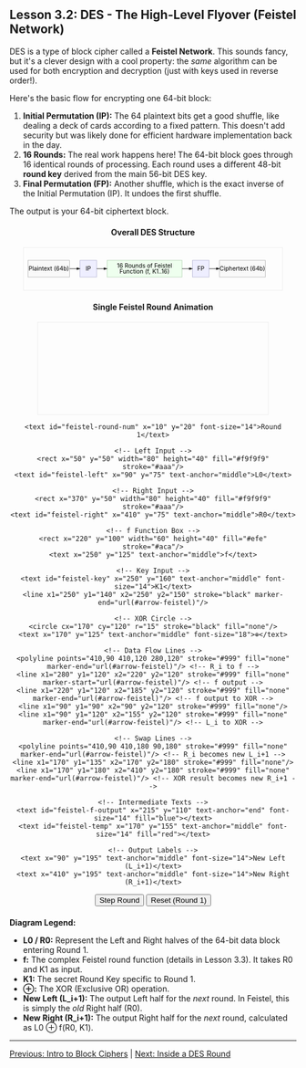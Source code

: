 ## Lesson 3.2: DES - The High-Level Flyover (Feistel Network)

DES is a type of block cipher called a **Feistel Network**. This sounds fancy, but it's a clever design with a cool property: the *same* algorithm can be used for both encryption and decryption (just with keys used in reverse order!).

Here's the basic flow for encrypting one 64-bit block:

1.  **Initial Permutation (IP):** The 64 plaintext bits get a good shuffle, like dealing a deck of cards according to a fixed pattern. This doesn't add security but was likely done for efficient hardware implementation back in the day.
2.  **16 Rounds:** The real work happens here! The 64-bit block goes through 16 identical rounds of processing. Each round uses a different 48-bit **round key** derived from the main 56-bit DES key.
3.  **Final Permutation (FP):** Another shuffle, which is the exact inverse of the Initial Permutation (IP). It undoes the first shuffle.

The output is your 64-bit ciphertext block.

<div style="text-align: center; margin: 20px 0;">
  <h4>Overall DES Structure</h4>
  <svg width="90%" height="150" viewBox="0 0 620 100" style="border: 1px solid #eee;">
    <defs>
      <marker id="arrow-des" markerWidth="10" markerHeight="10" refX="8" refY="3" orient="auto" markerUnits="strokeWidth">
        <path d="M0,0 L0,6 L9,3 z" fill="#000" />
      </marker>
    </defs>
    <!-- Boxes -->
    <rect x="10" y="30" width="100" height="40" fill="#f9f9f9" stroke="#aaa"/>
    <text x="60" y="55" text-anchor="middle">Plaintext (64b)</text>
    <rect x="135" y="30" width="40" height="40" fill="#eef" stroke="#aac"/>
    <text x="155" y="55" text-anchor="middle">IP</text>
    <rect x="200" y="30" width="180" height="40" fill="#efe" stroke="#aca"/>
    <text x="290" y="48" text-anchor="middle">16 Rounds of Feistel</text>
    <text x="290" y="62" text-anchor="middle">Function (f, K1..16)</text>
    <rect x="405" y="30" width="40" height="40" fill="#eef" stroke="#aac"/>
    <text x="425" y="55" text-anchor="middle">FP</text>
    <rect x="470" y="30" width="110" height="40" fill="#f9f9f9" stroke="#aaa"/>
    <text x="525" y="55" text-anchor="middle">Ciphertext (64b)</text>
    <!-- Arrows -->
    <line x1="110" y1="50" x2="135" y2="50" stroke="black" marker-end="url(#arrow-des)"/>
    <line x1="175" y1="50" x2="200" y2="50" stroke="black" marker-end="url(#arrow-des)"/>
    <line x1="380" y1="50" x2="405" y2="50" stroke="black" marker-end="url(#arrow-des)"/>
    <line x1="445" y1="50" x2="470" y2="50" stroke="black" marker-end="url(#arrow-des)"/>
  </svg>
</div>

<div style="text-align: center; margin: 20px 0;">
  <h4>Single Feistel Round Animation</h4>
  <svg id="feistel-round-svg" width="80%" height="250" viewBox="0 0 500 200" style="border: 1px solid #eee;">
    <defs>
      <marker id="arrow-feistel" markerWidth="10" markerHeight="10" refX="8" refY="3" orient="auto" markerUnits="strokeWidth">
        <path d="M0,0 L0,6 L9,3 z" fill="#000" />
      </marker>
    </defs>

    <text id="feistel-round-num" x="10" y="20" font-size="14">Round 1</text>

    <!-- Left Input -->
    <rect x="50" y="50" width="80" height="40" fill="#f9f9f9" stroke="#aaa"/>
    <text id="feistel-left" x="90" y="75" text-anchor="middle">L0</text>

    <!-- Right Input -->
    <rect x="370" y="50" width="80" height="40" fill="#f9f9f9" stroke="#aaa"/>
    <text id="feistel-right" x="410" y="75" text-anchor="middle">R0</text>

    <!-- f Function Box -->
    <rect x="220" y="100" width="60" height="40" fill="#efe" stroke="#aca"/>
    <text x="250" y="125" text-anchor="middle">f</text>

    <!-- Key Input -->
    <text id="feistel-key" x="250" y="160" text-anchor="middle" font-size="14">K1</text>
    <line x1="250" y1="140" x2="250" y2="150" stroke="black" marker-end="url(#arrow-feistel)"/>

    <!-- XOR Circle -->
    <circle cx="170" cy="120" r="15" stroke="black" fill="none"/>
    <text x="170" y="125" text-anchor="middle" font-size="18">⊕</text>

    <!-- Data Flow Lines -->
    <polyline points="410,90 410,120 280,120" stroke="#999" fill="none" marker-end="url(#arrow-feistel)"/> <!-- R_i to f -->
    <line x1="280" y1="120" x2="220" y2="120" stroke="#999" fill="none" marker-start="url(#arrow-feistel)"/> <!-- f output -->
    <line x1="220" y1="120" x2="185" y2="120" stroke="#999" fill="none" marker-end="url(#arrow-feistel)"/> <!-- f output to XOR -->
    <line x1="90" y1="90" x2="90" y2="120" stroke="#999" fill="none"/>
    <line x1="90" y1="120" x2="155" y2="120" stroke="#999" fill="none" marker-end="url(#arrow-feistel)"/> <!-- L_i to XOR -->

    <!-- Swap Lines -->
    <polyline points="410,90 410,180 90,180" stroke="#999" fill="none" marker-end="url(#arrow-feistel)"/> <!-- R_i becomes new L_i+1 -->
    <line x1="170" y1="135" x2="170" y2="180" stroke="#999" fill="none"/>
    <line x1="170" y1="180" x2="410" y2="180" stroke="#999" fill="none" marker-end="url(#arrow-feistel)"/> <!-- XOR result becomes new R_i+1 -->

    <!-- Intermediate Texts -->
    <text id="feistel-f-output" x="215" y="110" text-anchor="end" font-size="14" fill="blue"></text>
    <text id="feistel-temp" x="170" y="155" text-anchor="middle" font-size="14" fill="red"></text>

    <!-- Output Labels -->
    <text x="90" y="195" text-anchor="middle" font-size="14">New Left (L_i+1)</text>
    <text x="410" y="195" text-anchor="middle" font-size="14">New Right (R_i+1)</text>

  </svg>
  <div style="margin-top: 10px;">
    <button id="feistel-step">Step Round</button>
    <button id="feistel-reset">Reset (Round 1)</button>
  </div>
</div>

**Diagram Legend:**
*   **L0 / R0:** Represent the Left and Right halves of the 64-bit data block entering Round 1.
*   **f:** The complex Feistel round function (details in Lesson 3.3). It takes R0 and K1 as input.
*   **K1:** The secret Round Key specific to Round 1.
*   **⊕:** The XOR (Exclusive OR) operation.
*   **New Left (L_i+1):** The output Left half for the *next* round. In Feistel, this is simply the *old* Right half (R0).
*   **New Right (R_i+1):** The output Right half for the *next* round, calculated as L0 ⊕ f(R0, K1).

---

[Previous: Intro to Block Ciphers](ch03_intro.html) | [Next: Inside a DES Round](ch03_round.html)

<script src="../scripts/feistel_round_animation.js"></script> 